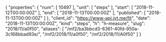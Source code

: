 {
  "properties": {
    "num": [
      10497
    ],
    "unit": [
      "steps"
    ],
    "start": [
      "2018-11-12T00:00:00Z"
    ],
    "end": [
      "2018-11-13T00:00:00Z"
    ],
    "published": [
      "2018-11-13T00:00:00Z"
    ]
  },
  "client_id": "https://www-api.jvt.me/fit",
  "date": "2018-11-13T00:00:00Z",
  "kind": "steps",
  "h": "h-measure",
  "slug": "2018/11/a0f50",
  "aliases": [
    "/mf2/ba3bbcd3-6361-40fd-950a-3c168bbad93e/",
    "/mf2/2018/11/a0f50",
    "/mf2/2018/11/A0f50"
  ]
}
